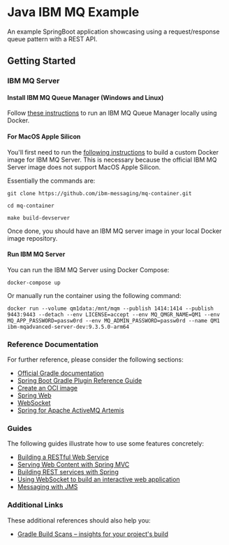 # Java IBM MQ Example
An example SpringBoot application showcasing using a request/response queue pattern with a REST API.

## Getting Started

### IBM MQ Server

#### Install IBM MQ Queue Manager (Windows and Linux)

Follow [these instructions](https://developer.ibm.com/learningpaths/ibm-mq-badge/create-configure-queue-manager/) to run an IBM MQ Queue Manager locally using Docker.

#### For MacOS Apple Silicon

You'll first need to run the [following instructions](https://community.ibm.com/community/user/integration/blogs/richard-coppen/2023/06/30/ibm-mq-9330-container-image-now-available-for-appl) 
to build a custom Docker image for IBM MQ Server. This is necessary because the official IBM MQ Server image does not support MacOS Apple Silicon.

Essentially the commands are:
```shell
git clone https://github.com/ibm-messaging/mq-container.git

cd mq-container

make build-devserver
```

Once done, you should have an IBM MQ server image in your local Docker image repository.

#### Run IBM MQ Server

You can run the IBM MQ Server using Docker Compose:

```shell
docker-compose up
```

Or manually run the container using the following command:

```shell
docker run --volume qm1data:/mnt/mqm --publish 1414:1414 --publish 9443:9443 --detach --env LICENSE=accept --env MQ_QMGR_NAME=QM1 --env MQ_APP_PASSWORD=passw0rd --env MQ_ADMIN_PASSWORD=passw0rd --name QM1 ibm-mqadvanced-server-dev:9.3.5.0-arm64
```

### Reference Documentation
For further reference, please consider the following sections:

* [Official Gradle documentation](https://docs.gradle.org)
* [Spring Boot Gradle Plugin Reference Guide](https://docs.spring.io/spring-boot/docs/3.2.4/gradle-plugin/reference/html/)
* [Create an OCI image](https://docs.spring.io/spring-boot/docs/3.2.4/gradle-plugin/reference/html/#build-image)
* [Spring Web](https://docs.spring.io/spring-boot/docs/3.2.4/reference/htmlsingle/index.html#web)
* [WebSocket](https://docs.spring.io/spring-boot/docs/3.2.4/reference/htmlsingle/index.html#messaging.websockets)
* [Spring for Apache ActiveMQ Artemis](https://docs.spring.io/spring-boot/docs/3.2.4/reference/htmlsingle/index.html#messaging.jms.artemis)

### Guides
The following guides illustrate how to use some features concretely:

* [Building a RESTful Web Service](https://spring.io/guides/gs/rest-service/)
* [Serving Web Content with Spring MVC](https://spring.io/guides/gs/serving-web-content/)
* [Building REST services with Spring](https://spring.io/guides/tutorials/rest/)
* [Using WebSocket to build an interactive web application](https://spring.io/guides/gs/messaging-stomp-websocket/)
* [Messaging with JMS](https://spring.io/guides/gs/messaging-jms/)

### Additional Links
These additional references should also help you:

* [Gradle Build Scans – insights for your project's build](https://scans.gradle.com#gradle)